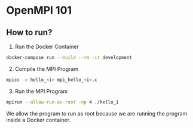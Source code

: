 # OpenMPI 101
 
## How to run?

1. Run the Docker Container
```bash
docker-compose run --build --rm -it development
```

2. Compile the MPI Program
```bash
mpicc -o hello_<i> mpi_hello_<i>.c
```

3. Run the MPI Program
```bash
mpirun --allow-run-as-root -np 4 ./hello_1
```
We allow the program to run as root because we are running the program inside a Docker container.


